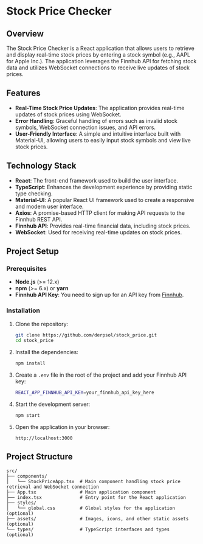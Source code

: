 # Stock Price Checker

## Overview

The Stock Price Checker is a React application that allows users to retrieve and display real-time stock prices by entering a stock symbol (e.g., AAPL for Apple Inc.). The application leverages the Finnhub API for fetching stock data and utilizes WebSocket connections to receive live updates of stock prices.

## Features

- **Real-Time Stock Price Updates**: The application provides real-time updates of stock prices using WebSocket.
- **Error Handling**: Graceful handling of errors such as invalid stock symbols, WebSocket connection issues, and API errors.
- **User-Friendly Interface**: A simple and intuitive interface built with Material-UI, allowing users to easily input stock symbols and view live stock prices.

## Technology Stack

- **React**: The front-end framework used to build the user interface.
- **TypeScript**: Enhances the development experience by providing static type checking.
- **Material-UI**: A popular React UI framework used to create a responsive and modern user interface.
- **Axios**: A promise-based HTTP client for making API requests to the Finnhub REST API.
- **Finnhub API**: Provides real-time financial data, including stock prices.
- **WebSocket**: Used for receiving real-time updates on stock prices.

## Project Setup

### Prerequisites

- **Node.js** (>= 12.x)
- **npm** (>= 6.x) or **yarn**
- **Finnhub API Key**: You need to sign up for an API key from [Finnhub](https://finnhub.io/).

### Installation

1. Clone the repository:

    ```bash
    git clone https://github.com/derpsol/stock_price.git
    cd stock_price
    ```

2. Install the dependencies:

    ```bash
    npm install
    ```

3. Create a `.env` file in the root of the project and add your Finnhub API key:

    ```bash
    REACT_APP_FINNHUB_API_KEY=your_finnhub_api_key_here
    ```

4. Start the development server:

    ```bash
    npm start
    ```

5. Open the application in your browser:

    ```
    http://localhost:3000
    ```

## Project Structure

```plaintext
src/
├── components/
│   └── StockPriceApp.tsx  # Main component handling stock price retrieval and WebSocket connection
├── App.tsx                # Main application component
├── index.tsx              # Entry point for the React application
├── styles/
│   └── global.css         # Global styles for the application (optional)
├── assets/                # Images, icons, and other static assets (optional)
└── types/                 # TypeScript interfaces and types (optional)